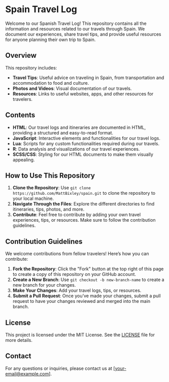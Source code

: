 # Spain Travel Log

Welcome to our Spanish Travel Log! This repository contains all the information and resources related to our travels through Spain. We document our experiences, share travel tips, and provide useful resources for anyone planning their own trip to Spain.

## Overview

This repository includes:


- **Travel Tips**: Useful advice on traveling in Spain, from transportation and accommodation to food and culture.
- **Photos and Videos**: Visual documentation of our travels.
- **Resources**: Links to useful websites, apps, and other resources for travelers.

## Contents

- **HTML**: Our travel logs and itineraries are documented in HTML, providing a structured and easy-to-read format.
- **JavaScript**: Interactive elements and functionalities for our travel logs.
- **Lua**: Scripts for any custom functionalities required during our travels.
- **R**: Data analysis and visualizations of our travel experiences.
- **SCSS/CSS**: Styling for our HTML documents to make them visually appealing.

## How to Use This Repository

1. **Clone the Repository**: Use `git clone https://github.com/MattBixley/spain.git` to clone the repository to your local machine.
2. **Navigate Through the Files**: Explore the different directories to find itineraries, tips, photos, and more.
3. **Contribute**: Feel free to contribute by adding your own travel experiences, tips, or resources. Make sure to follow the contribution guidelines.

## Contribution Guidelines

We welcome contributions from fellow travelers! Here’s how you can contribute:

1. **Fork the Repository**: Click the "Fork" button at the top right of this page to create a copy of this repository on your GitHub account.
2. **Create a New Branch**: Use `git checkout -b new-branch-name` to create a new branch for your changes.
3. **Make Your Changes**: Add your travel logs, tips, or resources.
4. **Submit a Pull Request**: Once you’ve made your changes, submit a pull request to have your changes reviewed and merged into the main branch.

## License

This project is licensed under the MIT License. See the [LICENSE](LICENSE) file for more details.

## Contact

For any questions or inquiries, please contact us at [your-email@example.com].

